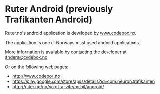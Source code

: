 Ruter Android (previously Trafikanten Android)
============

Ruter.no's android application is developed by www.codebox.no.

The application is one of Norways most used android applications.

More information is available by contacting the developer at anders@codebox.no

Or on the following web pages:
* http://www.codebox.no
* https://play.google.com/store/apps/details?id=com.neuron.trafikanten
* http://ruter.no/no/verdt-a-vite/mobil/android/
